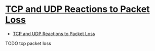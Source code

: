 # [TCP and UDP Reactions to Packet Loss](https://www.ccexpert.us/traffic-shaping-2/tcp-and-udp-reactions-to-packet-loss.html)

- [TCP and UDP Reactions to Packet Loss](#tcp-and-udp-reactions-to-packet-loss)












TODO tcp packet loss